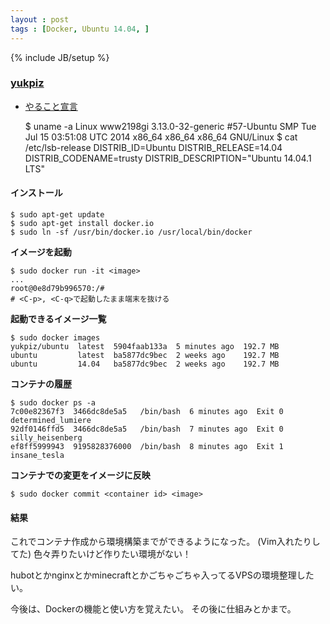 ```yaml
---
layout : post
tags : [Docker, Ubuntu 14.04, ]
---
```

{% include JB/setup %}

### [yukpiz](https://github.com/yukpiz)

* [やること宣言](https://github.com/OkinawaDevOps/okinawadevops.github.com/issues/59)

    $ uname -a
    Linux www2198gi 3.13.0-32-generic #57-Ubuntu SMP Tue Jul 15 03:51:08 UTC 2014 x86_64 x86_64 x86_64 GNU/Linux
    $ cat /etc/lsb-release
    DISTRIB_ID=Ubuntu
    DISTRIB_RELEASE=14.04
    DISTRIB_CODENAME=trusty
    DISTRIB_DESCRIPTION="Ubuntu 14.04.1 LTS"

#### インストール

    $ sudo apt-get update
    $ sudo apt-get install docker.io
    $ sudo ln -sf /usr/bin/docker.io /usr/local/bin/docker

**イメージを起動**

    $ sudo docker run -it <image>
    ...
    root@0e8d79b996570:/#
    # <C-p>, <C-q>で起動したまま端末を抜ける

**起動できるイメージ一覧**

    $ sudo docker images
    yukpiz/ubuntu  latest  5904faab133a  5 minutes ago  192.7 MB
    ubuntu         latest  ba5877dc9bec  2 weeks ago    192.7 MB
    ubuntu         14.04   ba5877dc9bec  2 weeks ago    192.7 MB

**コンテナの履歴**

    $ sudo docker ps -a
    7c00e82367f3  3466dc8de5a5   /bin/bash  6 minutes ago  Exit 0  determined_lumiere
    92df0146ffd5  3466dc8de5a5   /bin/bash  7 minutes ago  Exit 0  silly_heisenberg
    ef8ff5999943  9195828376000  /bin/bash  8 minutes ago  Exit 1  insane_tesla

**コンテナでの変更をイメージに反映**

    $ sudo docker commit <container id> <image>

#### 結果
これでコンテナ作成から環境構築までができるようになった。
(Vim入れたりしてた)
色々弄りたいけど作りたい環境がない！

hubotとかnginxとかminecraftとかごちゃごちゃ入ってるVPSの環境整理したい。

今後は、Dockerの機能と使い方を覚えたい。
その後に仕組みとかまで。
